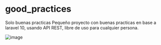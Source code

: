 # good_practices
Solo buenas practicas
Pequeño proyecto con buenas practicas en base a laravel 10, usando API REST, libre de uso para cualquier persona.

![image](https://user-images.githubusercontent.com/57852008/227111563-0c709dc2-c6bf-44df-b43e-b6ba5de3a1f2.png)
